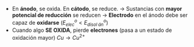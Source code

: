 
- En **ánodo**, se oxida. En **cátodo**, se reduce.
	-> Sustancias con **mayor potencial de reducción** se reducen
	-> **Electrodo** en el ánodo debe ser capaz de **oxidarse** ($E^o_{elec}<E^o_{disol\; án}$)
- Cuando algo **SE OXIDA**, pierde **electrones** (pasa a un estado de oxidación mayor)
	$Cu\rightarrow Cu^{2+}$